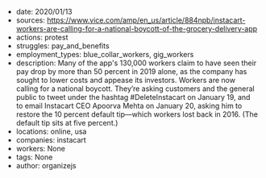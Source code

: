 - date: 2020/01/13
- sources: https://www.vice.com/amp/en_us/article/884npb/instacart-workers-are-calling-for-a-national-boycott-of-the-grocery-delivery-app
- actions: protest
- struggles: pay_and_benefits
- employment_types: blue_collar_workers, gig_workers
- description: Many of the app's 130,000 workers claim to have seen their pay drop by more than 50 percent in 2019 alone, as the company has sought to lower costs and appease its investors. Workers are now calling for a national boycott. They’re asking customers and the general public to tweet under the hashtag #DeleteInstacart on January 19, and to email Instacart CEO Apoorva Mehta on January 20, asking him to restore the 10 percent default tip—which workers lost back in 2016. (The default tip sits at five percent.)
- locations: online, usa
- companies: instacart
- workers: None
- tags: None
- author: organizejs
